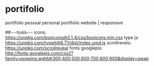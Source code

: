 # portifolio
 portifolio pessoal
 personal portifolio website | responsive

 ##---tools---
 icons: https://unpkg.com/boxicons@2.1.4/css/boxicons.min.css
 type js: https://unpkg.com/typeit@8.7.1/dist/index.umd.js
 scrollrevels: https://unpkg.com/scrollreveal
 fonts googlepis: http://fonts.googlepis.com/css2?family=poppins:wght@300;400;500;600;700;800;900&display=swap

